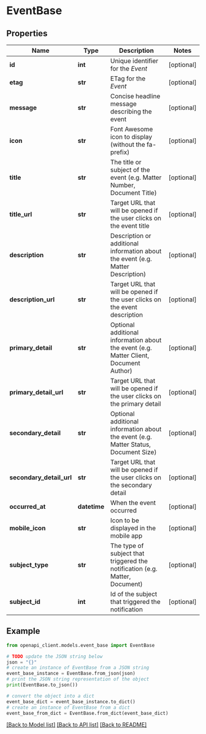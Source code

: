 # EventBase


## Properties

Name | Type | Description | Notes
------------ | ------------- | ------------- | -------------
**id** | **int** | Unique identifier for the *Event* | [optional] 
**etag** | **str** | ETag for the *Event* | [optional] 
**message** | **str** | Concise headline message describing the event | [optional] 
**icon** | **str** | Font Awesome icon to display (without the fa- prefix) | [optional] 
**title** | **str** | The title or subject of the event (e.g. Matter Number, Document Title) | [optional] 
**title_url** | **str** | Target URL that will be opened if the user clicks on the event title | [optional] 
**description** | **str** | Description or additional information about the event (e.g. Matter Description) | [optional] 
**description_url** | **str** | Target URL that will be opened if the user clicks on the event description | [optional] 
**primary_detail** | **str** | Optional additional information about the event (e.g. Matter Client, Document Author) | [optional] 
**primary_detail_url** | **str** | Target URL that will be opened if the user clicks on the primary detail | [optional] 
**secondary_detail** | **str** | Optional additional information about the event (e.g. Matter Status, Document Size) | [optional] 
**secondary_detail_url** | **str** | Target URL that will be opened if the user clicks on the secondary detail | [optional] 
**occurred_at** | **datetime** | When the event occurred | [optional] 
**mobile_icon** | **str** | Icon to be displayed in the mobile app | [optional] 
**subject_type** | **str** | The type of subject that triggered the notification (e.g. Matter, Document) | [optional] 
**subject_id** | **int** | Id of the subject that triggered the notification | [optional] 

## Example

```python
from openapi_client.models.event_base import EventBase

# TODO update the JSON string below
json = "{}"
# create an instance of EventBase from a JSON string
event_base_instance = EventBase.from_json(json)
# print the JSON string representation of the object
print(EventBase.to_json())

# convert the object into a dict
event_base_dict = event_base_instance.to_dict()
# create an instance of EventBase from a dict
event_base_from_dict = EventBase.from_dict(event_base_dict)
```
[[Back to Model list]](../README.md#documentation-for-models) [[Back to API list]](../README.md#documentation-for-api-endpoints) [[Back to README]](../README.md)


